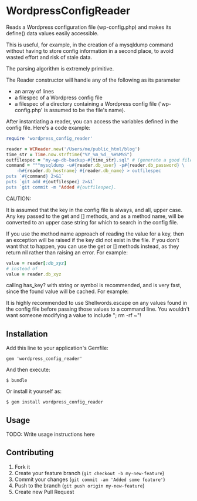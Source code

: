 # WordpressConfigReader

Reads a Wordpress configuration file (wp-config.php) and
makes its define() data values easily accessible.

This is useful, for example, in the creation of a mysqldump command
without having to store config information in a second place, to avoid
wasted effort and risk of stale data.

The parsing algorithm is extremely primitive.

The Reader constructor will handle any of the following as its parameter

* an array of lines
* a filespec of a Wordpress config file
* a filespec of a directory containing a Wordpress config file
  ('wp-config.php' is assumed to be the file's name).

After instantiating a reader, you can access the variables defined
in the config file.  Here's a code example:

```ruby
require 'wordpress_config_reader'

reader = WCReader.new('/Users/me/public_html/blog')
time_str = Time.now.strftime("%Y_%m_%d__%H%M%S")
outfilespec = "my-wp-db-backup-#{time_str}.sql" # (generate a good filespec)
command = """mysqldump -u#{reader.db_user} -p#{reader.db_password} \
    -h#{reader.db_hostname} #{reader.db_name} > outfilespec
puts `#{command} 2>&1`
puts `git add #{outfilespec} 2>&1`
puts `git commit -m "Added #{outfilespec}.

```

CAUTION:

It is assumed that the key in the config file is always, and all, upper case.
Any key passed to the get and [] methods, and as a method name, will be
converted to an upper case string for which to search in the config file.

If you use the method name approach of reading the value for a key,
then an exception will be raised if the key did not exist in the file.
If you don't want that to happen, you can use the get or [] methods instead,
as they return nil rather than raising an error.  For example:

```ruby
value = reader[:db_xyz]
# instead of
value = reader.db_xyz
```

calling has_key? with string or symbol is recommended, and is very fast,
since the found value will be cached. For example:

It is highly recommended to use Shellwords.escape on any values found
in the config file before passing those values to a command line.
You wouldn't want someone modifying a value to include "; rm -rf ~"!





## Installation

Add this line to your application's Gemfile:

    gem 'wordpress_config_reader'

And then execute:

    $ bundle

Or install it yourself as:

    $ gem install wordpress_config_reader

## Usage

TODO: Write usage instructions here

## Contributing

1. Fork it
2. Create your feature branch (`git checkout -b my-new-feature`)
3. Commit your changes (`git commit -am 'Added some feature'`)
4. Push to the branch (`git push origin my-new-feature`)
5. Create new Pull Request
